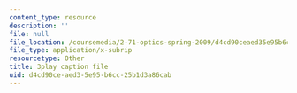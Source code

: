 ```yaml
---
content_type: resource
description: ''
file: null
file_location: /coursemedia/2-71-optics-spring-2009/d4cd90ceaed35e95b6cc25b1d3a86cab_Q84-DIyl5wQ.vtt
file_type: application/x-subrip
resourcetype: Other
title: 3play caption file
uid: d4cd90ce-aed3-5e95-b6cc-25b1d3a86cab
---
```

